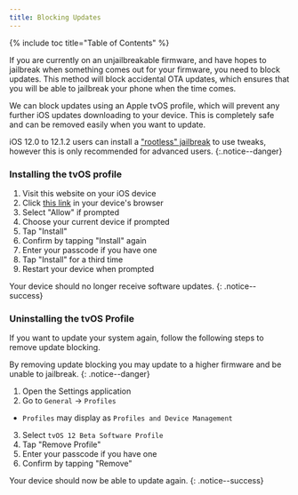 ```yaml
---
title: Blocking Updates
---
```


{% include toc title="Table of Contents" %}

If you are currently on an unjailbreakable firmware, and have hopes to jailbreak when something comes out for your firmware, you need to block updates. This method will block accidental OTA updates, which ensures that you will be able to jailbreak your phone when the time comes.

We can block updates using an Apple tvOS profile, which will prevent any further iOS updates downloading to your device. This is completely safe and can be removed easily when you want to update.

iOS 12.0 to 12.1.2 users can install a ["rootless" jailbreak](/installing-rootless) to use tweaks, however this is only recommended for advanced users.
{:.notice--danger}

### Installing the tvOS profile

1. Visit this website on your iOS device
2. Click [this link](https://cdn.discordapp.com/attachments/355816969984933890/508301348505387008/tvOS_12_Beta_Profile.mobileconfig) in your device's browser
3. Select "Allow" if prompted
4. Choose your current device if prompted
5. Tap "Install"
6. Confirm by tapping "Install" again
7. Enter your passcode if you have one
8. Tap "Install" for a third time
9. Restart your device when prompted

Your device should no longer receive software updates.
{: .notice--success}

### Uninstalling the tvOS Profile

If you want to update your system again, follow the following steps to remove update blocking.

By removing update blocking you may update to a higher firmware and be unable to jailbreak.
{: .notice--danger}

1. Open the Settings application
2. Go to `General` -> `Profiles`
  - `Profiles` may display as `Profiles and Device Management`
3. Select `tvOS 12 Beta Software Profile`
4. Tap "Remove Profile"
5. Enter your passcode if you have one
6. Confirm by tapping "Remove"

Your device should now be able to update again.
{: .notice--success}
